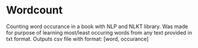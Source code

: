 # Wordcount
Counting word occurance in a book with NLP and NLKT library.
Was made for purpose of learning most/least occuring words from any text provided in txt format. Outputs csv file with format: [word, occurance]
